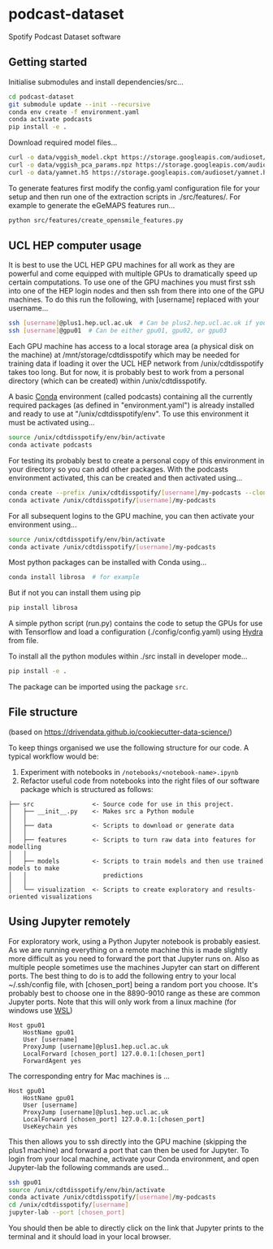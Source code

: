 # podcast-dataset

Spotify Podcast Dataset software

## Getting started

Initialise submodules and install dependencies/src...

```bash
cd podcast-dataset
git submodule update --init --recursive
conda env create -f environment.yaml
conda activate podcasts
pip install -e .
```

Download required model files...

```bash
curl -o data/vggish_model.ckpt https://storage.googleapis.com/audioset/vggish_model.ckpt
curl -o data/vggish_pca_params.npz https://storage.googleapis.com/audioset/vggish_pca_params.npz
curl -o data/yamnet.h5 https://storage.googleapis.com/audioset/yamnet.h5
```

To generate features first modify the config.yaml configuration file for your setup and then run one of the extraction scripts in ./src/features/. For example to generate the eGeMAPS features run...

```bash
python src/features/create_opensmile_features.py
```

## UCL HEP computer usage

It is best to use the UCL HEP GPU machines for all work as they are powerful and come equipped with multiple GPUs to dramatically speed up certain computations. To use one of the GPU machines you must first ssh into one of the HEP login nodes and then ssh from there into one of the GPU machines. To do this run the following, with [username] replaced with your username...

```bash
ssh [username]@plus1.hep.ucl.ac.uk  # Can be plus2.hep.ucl.ac.uk if you want
ssh [username]@gpu01  # Can be either gpu01, gpu02, or gpu03
```

Each GPU machine has access to a local storage area (a physical disk on the machine) at /mnt/storage/cdtdisspotify which may be needed for training data if loading it over the UCL HEP network from /unix/cdtdisspotify takes too long. But for now, it is probably best to work from a personal directory (which can be created) within /unix/cdtdisspotify.

A basic [Conda](https://docs.conda.io/en/latest/) environment (called podcasts) containing all the currently required packages (as defined in "environment.yaml") is already installed and ready to use at "/unix/cdtdisspotify/env". To use this environment it must be activated using...

```bash
source /unix/cdtdisspotify/env/bin/activate
conda activate podcasts
```

For testing its probably best to create a personal copy of this environment in your directory so you can add other packages. With the podcasts environment activated, this can be created and then activated using...

```bash
conda create --prefix /unix/cdtdisspotify/[username]/my-podcasts --clone podcasts
conda activate /unix/cdtdisspotify/[username]/my-podcasts
```

For all subsequent logins to the GPU machine, you can then activate your environment using...

```bash
source /unix/cdtdisspotify/env/bin/activate
conda activate /unix/cdtdisspotify/[username]/my-podcasts 
```

Most python packages can be installed with Conda using...
```bash
conda install librosa  # for example
```

But if not you can install them using pip
```bash
pip install librosa
```

A simple python script (run.py) contains the code to setup the GPUs for use with Tensorflow and load a configuration (./config/config.yaml) using [Hydra](https://hydra.cc/) from file.

To install all the python modules within ./src install in developer mode...

```bash
pip install -e .
``` 

The package can be imported using the package `src`. 

## File structure

(based on https://drivendata.github.io/cookiecutter-data-science/)

To keep things organised we use the following structure for our code. A typical workflow would be:

1. Experiment with notebooks in `/notebooks/<notebook-name>.ipynb` 
2. Refactor useful code from notebooks into the right files of our software package which is structured as follows:

```
├── src                <- Source code for use in this project.
│   ├── __init__.py    <- Makes src a Python module
│   │
│   ├── data           <- Scripts to download or generate data
│   │
│   ├── features       <- Scripts to turn raw data into features for modelling
│   │
│   ├── models         <- Scripts to train models and then use trained models to make
│   │                     predictions
│   │
│   └── visualization  <- Scripts to create exploratory and results-oriented visualizations
```

## Using Jupyter remotely

For exploratory work, using a Python Jupyter notebook is probably easiest. As we are running everything on a remote machine this is made slightly more difficult as you need to forward the port that Jupyter runs on. Also as multiple people sometimes use the machines Jupyter can start on different ports. The best thing to do is to add the following entry to your local ~/.ssh/config file, with [chosen_port] being a random port you choose. It's probably best to choose one in the 8890-9010 range as these are common Jupyter ports. Note that this will only work from a linux machine (for windows use [WSL](https://docs.microsoft.com/en-us/windows/wsl/install-win10))

```
Host gpu01
    HostName gpu01
    User [username]
    ProxyJump [username]@plus1.hep.ucl.ac.uk
    LocalForward [chosen_port] 127.0.0.1:[chosen_port]
    ForwardAgent yes
```

The corresponding entry for Mac machines is ...

```
Host gpu01
    HostName gpu01
    User [username]
    ProxyJump [username]@plus1.hep.ucl.ac.uk
    LocalForward [chosen_port] 127.0.0.1:[chosen_port]
    UseKeychain yes
```

This then allows you to ssh directly into the GPU machine (skipping the plus1 machine) and forward a port that can then be used for Jupyter. To login from your local machine, activate your Conda environment, and open Jupyter-lab the following commands are used...

```bash
ssh gpu01
source /unix/cdtdisspotify/env/bin/activate
conda activate /unix/cdtdisspotify/[username]/my-podcasts
cd /unix/cdtdisspotify/[username]
jupyter-lab --port [chosen_port]
```

You should then be able to directly click on the link that Jupyter prints to the terminal and it should load in your local browser.